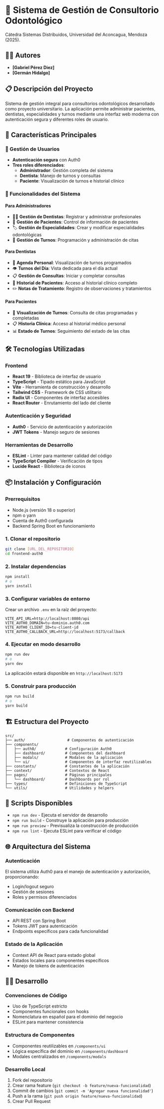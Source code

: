 # 🦷 Sistema de Gestión de Consultorio Odontológico

Cátedra Sistemas Distribuidos, Universidad del Aconcagua, Mendoza (2025).

## 🧑‍🎓 Autores

- **[Gabriel Pérez Diez]**
- **[Germán Hidalgo]**

## 📋 Descripción del Proyecto

Sistema de gestión integral para consultorios odontológicos desarrollado como proyecto universitario. La aplicación permite administrar pacientes, dentistas, especialidades y turnos mediante una interfaz web moderna con autenticación segura y diferentes roles de usuario.

## 🎯 Características Principales

### 👥 Gestión de Usuarios

- **Autenticación segura** con Auth0
- **Tres roles diferenciados**:
  - **Administrador**: Gestión completa del sistema
  - **Dentista**: Manejo de turnos y consultas
  - **Paciente**: Visualización de turnos e historial clínico

### 🏥 Funcionalidades del Sistema

#### Para Administradores

- 👨‍⚕️ **Gestión de Dentistas**: Registrar y administrar profesionales
- 👥 **Gestión de Pacientes**: Control de información de pacientes
- 🏷️ **Gestión de Especialidades**: Crear y modificar especialidades odontológicas
- 📅 **Gestión de Turnos**: Programación y administración de citas

#### Para Dentistas

- 📅 **Agenda Personal**: Visualización de turnos programados
- 👁️ **Turnos del Día**: Vista dedicada para el día actual
- 📋 **Gestión de Consultas**: Iniciar y completar consultas
- 📄 **Historial de Pacientes**: Acceso al historial clínico completo
- ✏️ **Notas de Tratamiento**: Registro de observaciones y tratamientos

#### Para Pacientes

- 📅 **Visualización de Turnos**: Consulta de citas programadas y completadas
- 📋 **Historia Clínica**: Acceso al historial médico personal
- 📊 **Estado de Turnos**: Seguimiento del estado de las citas

## 🛠️ Tecnologías Utilizadas

### Frontend

- **React 19** - Biblioteca de interfaz de usuario
- **TypeScript** - Tipado estático para JavaScript
- **Vite** - Herramienta de construcción y desarrollo
- **Tailwind CSS** - Framework de CSS utilitario
- **Radix UI** - Componentes de interfaz accesibles
- **React Router** - Enrutamiento del lado del cliente

### Autenticación y Seguridad

- **Auth0** - Servicio de autenticación y autorización
- **JWT Tokens** - Manejo seguro de sesiones

### Herramientas de Desarrollo

- **ESLint** - Linter para mantener calidad del código
- **TypeScript Compiler** - Verificación de tipos
- **Lucide React** - Biblioteca de iconos

## 📦 Instalación y Configuración

### Prerrequisitos

- Node.js (versión 18 o superior)
- npm o yarn
- Cuenta de Auth0 configurada
- Backend Spring Boot en funcionamiento

### 1. Clonar el repositorio

```bash
git clone [URL_DEL_REPOSITORIO]
cd frontend-auth0
```

### 2. Instalar dependencias

```bash
npm install
# o
yarn install
```

### 3. Configurar variables de entorno

Crear un archivo `.env` en la raíz del proyecto:

```env
VITE_API_URL=http://localhost:8080/api
VITE_AUTH0_DOMAIN=tu-dominio.auth0.com
VITE_AUTH0_CLIENT_ID=tu-client-id
VITE_AUTH0_CALLBACK_URL=http://localhost:5173/callback
```

### 4. Ejecutar en modo desarrollo

```bash
npm run dev
# o
yarn dev
```

La aplicación estará disponible en `http://localhost:5173`

### 5. Construir para producción

```bash
npm run build
# o
yarn build
```

## 🏗️ Estructura del Proyecto

```
src/
├── auth/                   # Componentes de autenticación
├── components/
│   ├── auth0/             # Configuración Auth0
│   ├── dashboard/         # Componentes del dashboard
│   ├── modals/            # Modales de la aplicación
│   └── ui/                # Componentes de interfaz reutilizables
├── constants/             # Constantes de la aplicación
├── context/               # Contextos de React
├── pages/                 # Páginas principales
│   └── dashboard/         # Dashboards por rol
├── types/                 # Definiciones de TypeScript
└── utils/                 # Utilidades y helpers
```

## 🔧 Scripts Disponibles

- `npm run dev` - Ejecuta el servidor de desarrollo
- `npm run build` - Construye la aplicación para producción
- `npm run preview` - Previsualiza la construcción de producción
- `npm run lint` - Ejecuta ESLint para verificar el código

## 🌐 Arquitectura del Sistema

### Autenticación

El sistema utiliza Auth0 para el manejo de autenticación y autorización, proporcionando:

- Login/logout seguro
- Gestión de sesiones
- Roles y permisos diferenciados

### Comunicación con Backend

- API REST con Spring Boot
- Tokens JWT para autenticación
- Endpoints específicos para cada funcionalidad

### Estado de la Aplicación

- Context API de React para estado global
- Estados locales para componentes específicos
- Manejo de tokens de autenticación

## 👨‍💻 Desarrollo

### Convenciones de Código

- Uso de TypeScript estricto
- Componentes funcionales con hooks
- Nomenclatura en español para el dominio del negocio
- ESLint para mantener consistencia

### Estructura de Componentes

- Componentes reutilizables en `/components/ui`
- Lógica específica del dominio en `/components/dashboard`
- Modales centralizados en `/components/modals`

### Desarrollo Local

1. Fork del repositorio
2. Crear rama feature (`git checkout -b feature/nueva-funcionalidad`)
3. Commit de cambios (`git commit -m 'Agregar nueva funcionalidad'`)
4. Push a la rama (`git push origin feature/nueva-funcionalidad`)
5. Crear Pull Request
